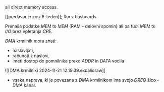 ali direct memory access.

[[predavanje-ors-8-teden]]; #ors-flashcards 

Prenaša podatke $MEM$ to $MEM$ (RAM - delovni spomin) ali pa tudi $MEM$ to $I/O$ brez vpletanja $CPE$.

$DMA$ krmilnik mora znati:
- naslavljati,
- računati z naslovi,
- imeti dostop do pomnilnika preko $ADDR$ in $DATA$ vodila

![[DMA krmilniki 2024-11-21 12.19.39.excalidraw]]

- vsaka naprava, ki je povezana z $DMA$ krmilnikom ima svojo $DREQ$ žico - $DMA$ kanal.